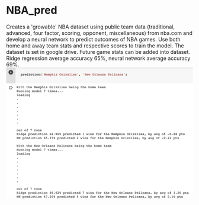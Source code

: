 # NBA_pred
Creates a 'growable' NBA dataset using public team data (traditional, advanced, four factor, scoring, opponent, miscellaneous) from nba.com and develop a neural network to predict outcomes of NBA games. 
Use both home and away team stats and respective scores to train the model. The dataset is set in google drive. Future game stats can be added into dataset. 
Ridge regression average accuracy 65%, neural network average accuracy 69%. 
![sample](https://github.com/k-shen/NBA_pred/blob/master/sample_output.png)
